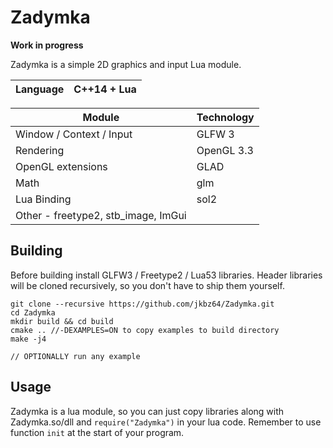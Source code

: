 # Zadymka
**Work in progress**

Zadymka is a simple 2D graphics and input Lua module.

| Language    | C++14 + Lua   |
|-----------	|-------------	|


| Module    	| Technology    |
|-----------	|-------------	|
| Window / Context / Input |  GLFW 3    |
| Rendering 	| OpenGL 3.3  	|
| OpenGL extensions | GLAD    |
| Math        | glm           |
| Lua Binding 	| sol2       |
| Other - freetype2, stb_image, ImGui

##  Building
Before building install GLFW3 / Freetype2 / Lua53 libraries. Header libraries will be cloned recursively, so you don't have to ship them yourself.
```
git clone --recursive https://github.com/jkbz64/Zadymka.git
cd Zadymka
mkdir build && cd build
cmake .. //-DEXAMPLES=ON to copy examples to build directory
make -j4

// OPTIONALLY run any example

```

## Usage
Zadymka is a lua module, so you can just copy libraries along with Zadymka.so/dll and `require("Zadymka")` in your lua code.
Remember to use function `init` at the start of your program.
